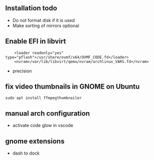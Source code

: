 ## Installation todo
- Do not format disk if it is used
- Make sorting of mirrors optional

## Enable EFI in libvirt
```
    <loader readonly="yes" type="pflash">/usr/share/ovmf/x64/OVMF_CODE.fd</loader>
    <nvram>/var/lib/libvirt/qemu/nvram/archlinux_VARS.fd</nvram>
```

- precision

## fix video thumbnails in GNOME on Ubuntu

`sudo apt install ffmpegthumbnailer`

## manual arch configuration

- activate code glow in vscode

## gnome extensions
- dash to dock
